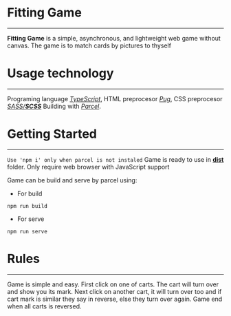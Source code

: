 # Fitting Game
---
__Fitting Game__ is a simple, asynchronous, and lightweight web game without canvas.
The game is to match cards by pictures to thyself
# Usage technology
---
Programing language [*TypeScript*](https://github.com/microsoft/TypeScript),
HTML preprocesor [*Pug*](https://github.com/pugjs),
CSS preprocesor [*SASS/**SCSS***](https://github.com/sass/sass)
Building with [*Parcel*](https://github.com/parcel-bundler/parcel).

# Getting Started
---
```Use 'npm i' only when parcel is not instaled```
Game is ready to use in [**dist**](https://github.com/Untlsn/fitting-game) folder.
Only require web browser with JavaScript support

Game can be build and serve by parcel using:
* For build
``` 
npm run build 
```
* For serve
``` 
npm run serve 
```
# Rules
---
Game is simple and easy.
First click on one of carts. The cart will turn over and show you its mark.
Next click on another cart, it will turn over too and if cart mark is similar they say in reverse, else they turn over again.
Game end when all carts is reversed.

